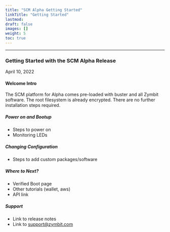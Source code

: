 ```yaml
---
title: "SCM Alpha Getting Started"
linkTitle: "Getting Started"
lastmod:
draft: false
images: []
weight: 5
toc: true
---
```


-----
### **Getting Started with the  SCM Alpha Release**
April 10, 2022

#### Welcome Intro

The SCM platform for Alpha comes pre-loaded with buster and all Zymbit software. The root filesystem is already encrypted. There are no further installation steps required.

##### Power on and Bootup
 * Steps to power on
 * Monitoring LEDs

##### Changing Configuration
 * Steps to add custom packages/software

##### Where to Next?
 * Verified Boot page
 * Other tutorials (wallet, aws)
 * API link

##### Support
 * Link to release notes
 * Link to support@zymbit.com


